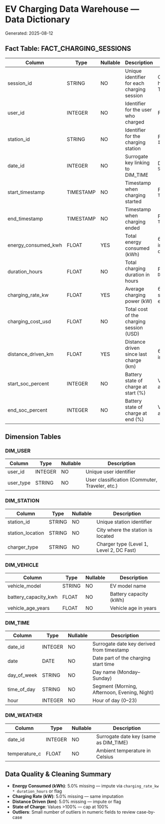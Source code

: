 # EV Charging Data Warehouse — Data Dictionary

Generated: 2025-08-12

## Fact Table: FACT_CHARGING_SESSIONS

| Column                    | Type       | Nullable | Description                                                                  | Notes                                                                         |
|---------------------------|------------|----------|------------------------------------------------------------------------------|-------------------------------------------------------------------------------|
| session_id                | STRING     | NO       | Unique identifier for each charging session                                  | Generated from hash(User ID + Start Timestamp)                                |
| user_id                   | INTEGER    | NO       | Identifier for the user who charged                                          | From `User ID`                                                                |
| station_id                | STRING     | NO       | Identifier for the charging station                                          | From `Charging Station ID`                                                     |
| date_id                   | INTEGER    | NO       | Surrogate key linking to DIM_TIME                                             | Derived from `Charging Start Time`                                            |
| start_timestamp           | TIMESTAMP  | NO       | Timestamp when charging started                                              | From `Charging Start Time`                                                    |
| end_timestamp             | TIMESTAMP  | NO       | Timestamp when charging ended                                                | From `Charging End Time`                                                      |
| energy_consumed_kwh       | FLOAT      | YES      | Total energy consumed (kWh)                                                   | 66 missing values—impute via rate * duration or flag                          |
| duration_hours            | FLOAT      | NO       | Total charging duration in hours                                              | From `Charging Duration (hours)`                                              |
| charging_rate_kw          | FLOAT      | YES      | Average charging power (kW)                                                    | 66 missing values—same handling as energy_consumed_kwh                         |
| charging_cost_usd         | FLOAT      | NO       | Total cost of the charging session (USD)                                       |                                                                              |
| distance_driven_km        | FLOAT      | YES      | Distance driven since last charge (km)                                         | 66 missing values—impute or flag                                              |
| start_soc_percent         | INTEGER    | NO       | Battery state of charge at start (%)                                           | Values >100% capped at 100                                                  |
| end_soc_percent           | INTEGER    | NO       | Battery state of charge at end (%)                                             | Values >100% capped at 100                                                  |

## Dimension Tables

### DIM_USER

| Column    | Type    | Nullable | Description                                    |
|-----------|---------|----------|------------------------------------------------|
| user_id   | INTEGER | NO       | Unique user identifier                         |
| user_type | STRING  | NO       | User classification (Commuter, Traveler, etc.) |

### DIM_STATION

| Column               | Type   | Nullable | Description                                 |
|----------------------|--------|----------|---------------------------------------------|
| station_id           | STRING | NO       | Unique station identifier                   |
| station_location     | STRING | NO       | City where the station is located           |
| charger_type         | STRING | NO       | Charger type (Level 1, Level 2, DC Fast)    |

### DIM_VEHICLE

| Column                  | Type    | Nullable | Description                                     |
|-------------------------|---------|----------|-------------------------------------------------|
| vehicle_model           | STRING  | NO       | EV model name                                   |
| battery_capacity_kwh    | FLOAT   | NO       | Battery capacity (kWh)                          |
| vehicle_age_years       | FLOAT   | NO       | Vehicle age in years                            |

### DIM_TIME

| Column            | Type      | Nullable | Description                                          |
|-------------------|-----------|----------|------------------------------------------------------|
| date_id           | INTEGER   | NO       | Surrogate date key derived from timestamp            |
| date              | DATE      | NO       | Date part of the charging start time                 |
| day_of_week       | STRING    | NO       | Day name (Monday–Sunday)                             |
| time_of_day       | STRING    | NO       | Segment (Morning, Afternoon, Evening, Night)         |
| hour              | INTEGER   | NO       | Hour of day (0–23)                                   |

### DIM_WEATHER

| Column           | Type    | Nullable | Description                                   |
|------------------|---------|----------|-----------------------------------------------|
| date_id          | INTEGER | NO       | Surrogate date key (same as DIM_TIME)         |
| temperature_c    | FLOAT   | NO       | Ambient temperature in Celsius                |



## Data Quality & Cleaning Summary

- **Energy Consumed (kWh)**: 5.0% missing — impute via `charging_rate_kw * duration_hours` or flag  
- **Charging Rate (kW)**: 5.0% missing — same imputation  
- **Distance Driven (km)**: 5.0% missing — impute or flag  
- **State of Charge**: Values >100% — cap at 100%  
- **Outliers**: Small number of outliers in numeric fields to review case-by-case  
